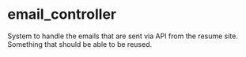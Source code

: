 # email_controller
System to handle the emails that are sent via API from the resume site.  Something that should be able to be reused.
